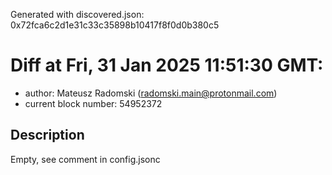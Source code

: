 Generated with discovered.json: 0x72fca6c2d1e31c33c35898b10417f8f0d0b380c5

# Diff at Fri, 31 Jan 2025 11:51:30 GMT:

- author: Mateusz Radomski (<radomski.main@protonmail.com>)
- current block number: 54952372

## Description

Empty, see comment in config.jsonc
